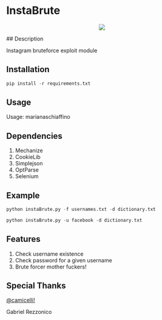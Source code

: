# InstaBrute
<p align="center"><img src="http://forums.windowscentral.com/attachments/instagram/50396d1385186440t-947316_143336859186012_2088783896_n.png"</img></p>
## Description

Instagram bruteforce exploit module

## Installation

```python
pip install -r requirements.txt
```

## Usage

Usage: marianaschiaffino 


## Dependencies

1. Mechanize
2. CookieLib
3. Simplejson
4. OptParse
5. Selenium

## Example

```python
python instaBrute.py -f usernames.txt -d dictionary.txt
```
```python
python instaBrute.py -u facebook -d dictionary.txt
```
## Features

1. Check username existence
2. Check password for a given username
3. Brute forcer mother fuckers!

## Special Thanks

[@camicelli!](http://twitter.com/camicelli)

Gabriel Rezzonico
